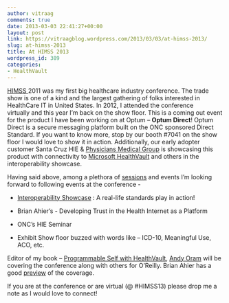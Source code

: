 ```yaml
---
author: vitraag
comments: true
date: 2013-03-03 22:41:27+00:00
layout: post
link: https://vitraagblog.wordpress.com/2013/03/03/at-himss-2013/
slug: at-himss-2013
title: At HIMSS 2013
wordpress_id: 389
categories:
- HealthVault
---
```


[HIMSS ](http://www.himssconference.org)2011 was my first big healthcare industry conference. The trade show is one of a kind and the largest gathering of folks interested in HealthCare IT in United States. In 2012, I attended the conference virtually and this year I’m back on the show floor. This is a coming out event for the product I have been working on at Optum – **Optum Direct**! Optum Direct is a secure messaging platform built on the ONC sponsored Direct Standard. If you want to know more, stop by our booth #7041 on the show floor I would love to show it in action. Additionally, our early adopter customer Santa Cruz HIE & [Physicians Medical Group](http://pmgscc.com/) is showcasing this product with connectivity to [Microsoft HealthVault](http://www.microsoft.com/health/en-us/products/Pages/healthvault.aspx) and others in the interoperability showcase.

Having said above, among a plethora of [sessions](http://www.himssconference.org/GenInfo/Content.aspx?ItemNumber=612&navItemNumber=760) and events I’m looking forward to following events at the conference -



	
  * [Interoperability Showcase](http://www.himssconference.org/Exhibition/EventsListTopic.aspx?MetaDataID=445&navItemNumber=702) : A real-life standards play in action!

	
  * Brian Ahier’s - Developing Trust in the Health Internet as a Platform

	
  * ONC’s HIE Seminar

	
  * Exhibit Show floor buzzed with words like – ICD-10, Meaningful Use, ACO, etc.


Editor of my book – [Programmable Self with HealthVault](http://www.enablingprogrammableself.com), [Andy Oram](http://radar.oreilly.com/andyo/) will be covering the conference along with others for O’Reilly. Brian Ahier has a good [preview](http://radar.oreilly.com/2012/02/preview-of-himss-2012.html) of the coverage.

If you are at the conference or are virtual (@ #HIMSS13) please drop me a note as I would love to connect!
